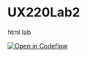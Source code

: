 # UX220Lab2
html lab

[![Open in Codeflow](https://developer.stackblitz.com/img/open_in_codeflow.svg)](https:///pr.new/camsmida02/UX220Lab2)

